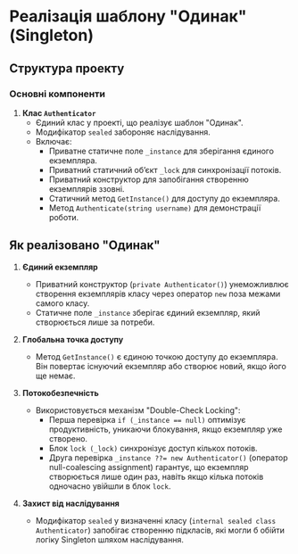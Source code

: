 ﻿# Реалізація шаблону "Одинак" (Singleton)

## Структура проекту

### Основні компоненти
1. **Клас `Authenticator`**  
   - Єдиний клас у проекті, що реалізує шаблон "Одинак".
   - Модифікатор `sealed` забороняє наслідування.
   - Включає:
     - Приватне статичне поле `_instance` для зберігання єдиного екземпляра.
     - Приватний статичний об’єкт `_lock` для синхронізації потоків.
     - Приватний конструктор для запобігання створенню екземплярів ззовні.
     - Статичний метод `GetInstance()` для доступу до екземпляра.
     - Метод `Authenticate(string username)` для демонстрації роботи.

## Як реалізовано "Одинак"
1. **Єдиний екземпляр**  
   - Приватний конструктор (`private Authenticator()`) унеможливлює створення екземплярів класу через оператор `new` поза межами самого класу.
   - Статичне поле `_instance` зберігає єдиний екземпляр, який створюється лише за потреби.

2. **Глобальна точка доступу**  
   - Метод `GetInstance()` є єдиною точкою доступу до екземпляра. Він повертає існуючий екземпляр або створює новий, якщо його ще немає.

3. **Потокобезпечність**  
   - Використовується механізм "Double-Check Locking":
     - Перша перевірка `if (_instance == null)` оптимізує продуктивність, уникаючи блокування, якщо екземпляр уже створено.
     - Блок `lock (_lock)` синхронізує доступ кількох потоків.
     - Друга перевірка `_instance ??= new Authenticator()` (оператор null-coalescing assignment) гарантує, що екземпляр створюється лише один раз, навіть якщо кілька потоків одночасно увійшли в блок `lock`.

4. **Захист від наслідування**  
   - Модифікатор `sealed` у визначенні класу (`internal sealed class Authenticator`) запобігає створенню підкласів, які могли б обійти логіку Singleton шляхом наслідування.

